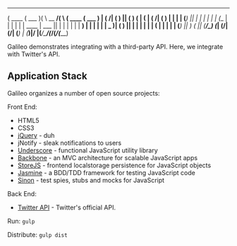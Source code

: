  _______  _______  _       _________ _        _______  _______
(  ____ \(  ___  )( \      \__   __/( \      (  ____ \(  ___  )
| (    \/| (   ) || (         ) (   | (      | (    \/| (   ) |
| |      | (___) || |         | |   | |      | (__    | |   | |
| | ____ |  ___  || |         | |   | |      |  __)   | |   | |
| | \_  )| (   ) || |         | |   | |      | (      | |   | |
| (___) || )   ( || (____/\___) (___| (____/\| (____/\| (___) |
(_______)|/     \|(_______/\_______/(_______/(_______/(_______)



Galileo demonstrates integrating with a third-party API. Here, we integrate with Twitter's API.

Application Stack
-----------

Galileo organizes a number of open source projects:

Front End:
* HTML5
* CSS3
* [jQuery] - duh
* jNotify - sleak notifications to users
* [Underscore] - functional JavaScript utility library
* [Backbone] - an MVC architecture for scalable JavaScript apps
* [StoreJS] - frontend localstorage persistence for JavaScript objects
* [Jasmine] - a BDD/TDD framework for testing JavaScript code
* [Sinon] - test spies, stubs and mocks for JavaScript

Back End:
* [Twitter API] - Twitter's official API.

Run:
`gulp`

Distribute:
`gulp dist`


[jQuery]:http://jquery.com
[Underscore]:http://underscorejs.org/
[Backbone]:http://backbonejs.org/
[Jasmine]:https://jasmine.github.io/
[Sinon]:http://sinonjs.org/
[StoreJS]:https://github.com/marcuswestin/store.js/
[Twitter API]: https://dev.twitter.com/docs/api/1.1
